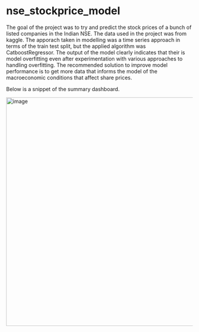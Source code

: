 # nse_stockprice_model
The goal of the project was to try and predict the stock prices of a bunch of listed companies in the Indian NSE. The data used in the project was from kaggle.
The apporach taken in modelling was a time series approach in terms of the train test split, but the applied algorithm was CatboostRegressor.
The output of the model clearly indicates that their is model overfitting even after experimentation with various approaches to handling overfitting. The recommended solution to improve model performance is to get more data that informs the model of the macroeconomic conditions that affect share prices.

Below is a snippet of the summary dashboard.


<img width="618" alt="image" src="https://github.com/MichelleGitau/nse_stockprice_model/assets/110024241/e8b350b7-75be-470c-b39e-77ad66465754">


